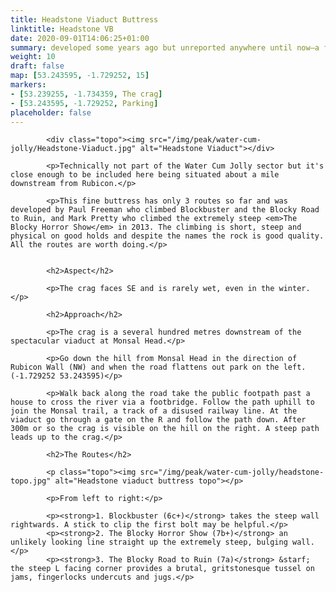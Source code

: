 ```yaml
---
title: Headstone Viaduct Buttress
linktitle: Headstone VB
date: 2020-09-01T14:06:25+01:00
summary: developed some years ago but unreported anywhere until now—a fine little buttress in a beautiful Peak district setting.
weight: 10
draft: false
map: [53.243595, -1.729252, 15]
markers:
- [53.239255, -1.734359, The crag]
- [53.243595, -1.729252, Parking]
placeholder: false
---
```



            <div class="topo"><img src="/img/peak/water-cum-jolly/Headstone-Viaduct.jpg" alt="Headstone Viaduct"></div>

            <p>Technically not part of the Water Cum Jolly sector but it's close enough to be included here being situated about a mile downstream from Rubicon.</p>

            <p>This fine buttress has only 3 routes so far and was developed by Paul Freeman who climbed Blockbuster and the Blocky Road to Ruin, and Mark Pretty who climbed the extremely steep <em>The Blocky Horror Show</em> in 2013. The climbing is short, steep and physical on good holds and despite the names the rock is good quality. All the routes are worth doing.</p>


            <h2>Aspect</h2>

            <p>The crag faces SE and is rarely wet, even in the winter.</p>

            <h2>Approach</h2>

            <p>The crag is a several hundred metres downstream of the spectacular viaduct at Monsal Head.</p>

            <p>Go down the hill from Monsal Head in the direction of Rubicon Wall (NW) and when the road flattens out park on the left. (-1.729252 53.243595)</p>

            <p>Walk back along the road take the public footpath past a house to cross the river via a footbridge. Follow the path uphill to join the Monsal trail, a track of a disused railway line. At the viaduct go through a gate on the R and follow the path down. After 300m or so the crag is visible on the hill on the right. A steep path leads up to the crag.</p>

            <h2>The Routes</h2>

            <p class="topo"><img src="/img/peak/water-cum-jolly/headstone-topo.jpg" alt="Headstone viaduct buttress topo"></p>

            <p>From left to right:</p>

            <p><strong>1. Blockbuster (6c+)</strong> takes the steep wall rightwards. A stick to clip the first bolt may be helpful.</p>
            <p><strong>2. The Blocky Horror Show (7b+)</strong> an unlikely looking line straight up the extremely steep, bulging wall.</p>
            <p><strong>3. The Blocky Road to Ruin (7a)</strong> &starf; the steep L facing corner provides a brutal, gritstonesque tussel on jams, fingerlocks undercuts and jugs.</p>

